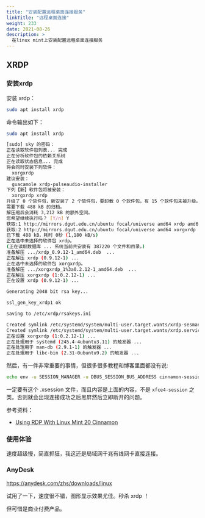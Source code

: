 ```yaml
---
title: "安装配置远程桌面连接服务"
linkTitle: "远程桌面连接"
weight: 233
date: 2021-08-26
description: >
  在linux mint上安装配置远程桌面连接服务
---
```


## XRDP

### 安装xrdp

安装 xrdp：

```bash
sudo apt install xrdp
```

命令输出如下：

```bash
sudo apt install xrdp

[sudo] sky 的密码：          
正在读取软件包列表... 完成
正在分析软件包的依赖关系树       
正在读取状态信息... 完成       
将会同时安装下列软件：
  xorgxrdp
建议安装：
  guacamole xrdp-pulseaudio-installer
下列【新】软件包将被安装：
  xorgxrdp xrdp
升级了 0 个软件包，新安装了 2 个软件包，要卸载 0 个软件包，有 15 个软件包未被升级。
需要下载 488 kB 的归档。
解压缩后会消耗 3,212 kB 的额外空间。
您希望继续执行吗？ [Y/n] Y
获取:1 http://mirrors.dgut.edu.cn/ubuntu focal/universe amd64 xrdp amd64 0.9.12-1 [428 kB]
获取:2 http://mirrors.dgut.edu.cn/ubuntu focal/universe amd64 xorgxrdp amd64 1:0.2.12-1 [59.9 kB]
已下载 488 kB，耗时 0秒 (1,180 kB/s)
正在选中未选择的软件包 xrdp。
(正在读取数据库 ... 系统当前共安装有 387220 个文件和目录。)
准备解压 .../xrdp_0.9.12-1_amd64.deb  ...
正在解压 xrdp (0.9.12-1) ...
正在选中未选择的软件包 xorgxrdp。
准备解压 .../xorgxrdp_1%3a0.2.12-1_amd64.deb  ...
正在解压 xorgxrdp (1:0.2.12-1) ...
正在设置 xrdp (0.9.12-1) ...

Generating 2048 bit rsa key...

ssl_gen_key_xrdp1 ok

saving to /etc/xrdp/rsakeys.ini

Created symlink /etc/systemd/system/multi-user.target.wants/xrdp-sesman.service → /lib/systemd/system/xrdp-sesman.service.
Created symlink /etc/systemd/system/multi-user.target.wants/xrdp.service → /lib/systemd/system/xrdp.service.
正在设置 xorgxrdp (1:0.2.12-1) ...
正在处理用于 systemd (245.4-4ubuntu3.11) 的触发器 ...
正在处理用于 man-db (2.9.1-1) 的触发器 ...
正在处理用于 libc-bin (2.31-0ubuntu9.2) 的触发器 ...
```

然后，有一件非常重要的事情，但很多很多教程和博客里面都没有说:

```bash
echo env -u SESSION_MANAGER -u DBUS_SESSION_BUS_ADDRESS cinnamon-session>~/.xsession
```

一定要有这个 .xsession 文件，而且内容是上面的内容，不是 `xfce4-session` 之类。否则就会出现连接成功之后黑屏然后立即断开的问题。

参考资料：

- [Using RDP With Linux Mint 20 Cinnamon](https://www.rootisgod.com/2020/Using-RDP-With-Linux-Mint-20-Cinnamon/)

### 使用体验

速度超级慢，简直抓狂，我这还是局域网千兆有线网卡直接连接。

### AnyDesk

https://anydesk.com/zhs/downloads/linux

试用了一下，速度很不错，图形显示效果尤佳。秒杀 xrdp ！

但可惜是商业付费产品。





